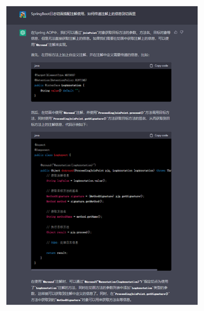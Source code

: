 <img src="../../../../../imgs/image-20230326222830983.png" alt="image-20230326222830983" style="zoom:200%;" />